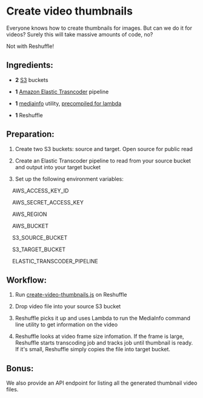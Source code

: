 # Create video thumbnails

Everyone knows how to create thumbnails for images. But can we do it for
videos? Surely this will take massive amounts of code, no?

Not with Reshuffle!

## Ingredients:

* __2__ [S3](https://aws.amazon.com/s3/) buckets

* __1__ [Amazon Elastic Trasncoder](https://aws.amazon.com/elastictranscoder/) pipeline

* __1__ [mediainfo](https://mediaarea.net/en/MediaInfo) utility, [precompiled for lambda](https://mediaarea.net/download/binary/mediainfo/20.08/MediaInfo_CLI_20.08_Lambda.zip)

* __1__ Reshuffle

## Preparation:

1. Create two S3 buckets: source and target. Open source for public read

1. Create an Elastic Transcoder pipeline to read from your source bucket and output into your target bucket

1. Set up the following environment variables:

&nbsp;&nbsp;&nbsp;&nbsp;AWS_ACCESS_KEY_ID

&nbsp;&nbsp;&nbsp;&nbsp;AWS_SECRET_ACCESS_KEY

&nbsp;&nbsp;&nbsp;&nbsp;AWS_REGION

&nbsp;&nbsp;&nbsp;&nbsp;AWS_BUCKET

&nbsp;&nbsp;&nbsp;&nbsp;S3_SOURCE_BUCKET

&nbsp;&nbsp;&nbsp;&nbsp;S3_TARGET_BUCKET

&nbsp;&nbsp;&nbsp;&nbsp;ELASTIC_TRANSCODER_PIPELINE

## Workflow:

1. Run [create-video-thumbnails.js](./create-video-thumbnails.js) on Reshuffle

1. Drop video file into your source S3 bucket

1. Reshuffle picks it up and uses Lambda to run the MediaInfo command line utility to get information on the video

1. Reshuffle looks at video frame size infomation. If the frame is large,
Reshuffle starts transcoding job and tracks job until thumbnail is ready. If
it's small, Reshuffle simply copies the file into target bucket.

## Bonus:

We also provide an API endpoint for listing all the generated thumbnail video files.
